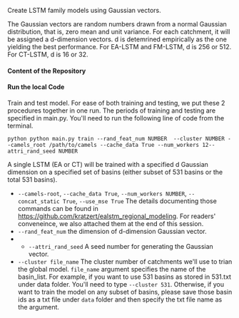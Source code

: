 Create LSTM family models using Gaussian vectors. 

The Gaussian vectors are random numbers drawn from a normal Gaussian distribution, that is, zero mean and unit variance. For each catchment, it will be assigned a d-dimension vectors. d is detemrined empirically as the one yielding the best performance. 
For EA-LSTM and FM-LSTM, d is 256 or 512. For CT-LSTM, d is 16 or 32. 

#### Content of the Repository

#### Run the local Code
Train and test model. For ease of both training and testing, we put these 2 procedures together in one run. The periods of training and testing are specified in main.py. You'll need to run the following line of code from the terminal. 
```
python python main.py train --rand_feat_num NUMBER  --cluster NUMBER --camels_root /path/to/camels --cache_data True --num_workers 12--attri_rand_seed NUMBER
```
A single LSTM (EA or CT) will be trained with a specified d Gaussian dimension on a specified set of basins (either subset of 531 basins or the total 531 basins).
- ```--camels-root```, ```--cache_data True```, ```--num_workers NUMBER```, ```--concat_static True```, ```--use_mse True``` The details documenting those commands can be found in https://github.com/kratzert/ealstm_regional_modeling. For readers' conveneince, we also attached them at the end of this session. 
- ```--rand_feat_num``` the dimension of d-dimension Gaussian vector. 
- - ```--attri_rand_seed``` A seed number for generating the Gaussian vector. 
- ```--cluster file_name``` The cluster number of catchments we'll use to trian the global model. ```file_name``` argument specifies the name of the basin_list. For example, if you want to use 531 basins as stored in 531.txt under data folder. You'll need to type ```--cluster 531```. Otherwise, if you want to train the model on any subset of basins, please save those basin ids as a txt file under ```data``` folder and then specify the txt file name as the argument. 



